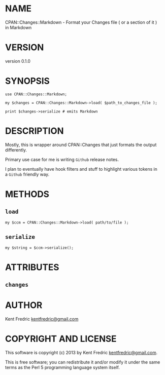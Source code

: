 # NAME

CPAN::Changes::Markdown - Format your Changes file ( or a section of it ) in Markdown

# VERSION

version 0.1.0

# SYNOPSIS

    use CPAN::Changes::Markdown;

    my $changes = CPAN::Changes::Markdown->load( $path_to_changes_file );

    print $changes->serialize # emits Markdown

# DESCRIPTION

Mostly, this is wrapper around CPAN::Changes that just formats the output differently.

Primary use case for me is writing `Github` release notes.

I plan to eventually have hook filters and stuff to highlight various tokens in a `Github` friendly way.

# METHODS

## `load`

    my $ccm = CPAN::Changes::Markdown->load( path/to/file );

## `serialize`

    my $string = $ccm->serialize();

# ATTRIBUTES

## `changes`

# AUTHOR

Kent Fredric <kentfredric@gmail.com>

# COPYRIGHT AND LICENSE

This software is copyright (c) 2013 by Kent Fredric <kentfredric@gmail.com>.

This is free software; you can redistribute it and/or modify it under
the same terms as the Perl 5 programming language system itself.
